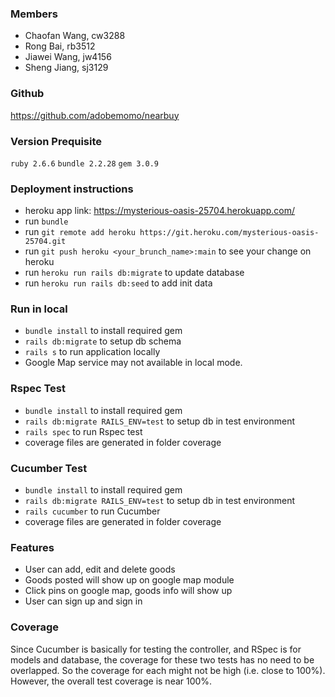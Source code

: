 ### Members
  - Chaofan Wang, cw3288
  - Rong Bai, rb3512
  - Jiawei Wang, jw4156
  - Sheng Jiang, sj3129

### Github
  https://github.com/adobemomo/nearbuy

### Version Prequisite
  `ruby 2.6.6`
  `bundle 2.2.28`
  `gem 3.0.9`
### Deployment instructions
  - heroku app link: https://mysterious-oasis-25704.herokuapp.com/
  - run `bundle`
  - run `git remote add heroku https://git.heroku.com/mysterious-oasis-25704.git`
  - run `git push heroku <your_brunch_name>:main` to see your change on heroku
  - run `heroku run rails db:migrate` to update database
  - run `heroku run rails db:seed` to add init data

### Run in local
  - `bundle install` to install required gem
  - `rails db:migrate` to setup db schema
  - `rails s` to run application locally
  - Google Map service may not available in local mode.

### Rspec Test
  - `bundle install` to install required gem
  - `rails db:migrate RAILS_ENV=test` to setup db in test environment
  - `rails spec` to run Rspec test
  - coverage files are generated in folder coverage

### Cucumber Test
  - `bundle install` to install required gem
  - `rails db:migrate RAILS_ENV=test` to setup db in test environment
  - `rails cucumber` to run Cucumber
  - coverage files are generated in folder coverage

### Features
  - User can add, edit and delete goods
  - Goods posted will show up on google map module
  - Click pins on google map, goods info will show up
  - User can sign up and sign in

### Coverage
  Since Cucumber is basically for testing the controller, and RSpec is for models and database, the coverage for these two tests has no need to be overlapped. So the coverage for each might not be high (i.e. close to 100%). However, the overall test coverage is near 100%.
